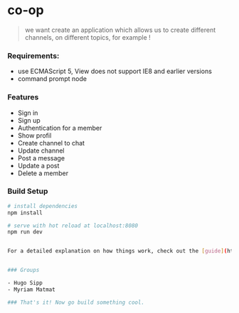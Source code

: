 # co-op

> we want create an application which allows us to create different channels, on different topics, for example !

### Requirements:
- use ECMAScript 5, View does not support IE8 and earlier versions
- command prompt node

### Features


- Sign in
- Sign up
- Authentication for a member
- Show profil
- Create channel to chat
- Update channel
- Post a message
- Update a post
- Delete a member

### Build Setup

``` bash
# install dependencies
npm install

# serve with hot reload at localhost:8080
npm run dev


For a detailed explanation on how things work, check out the [guide](http://vuejs-templates.github.io/webpack/) and [docs for vue-loader](http://vuejs.github.io/vue-loader).


### Groups

- Hugo Sipp
- Myriam Matmat

### That's it! Now go build something cool.
